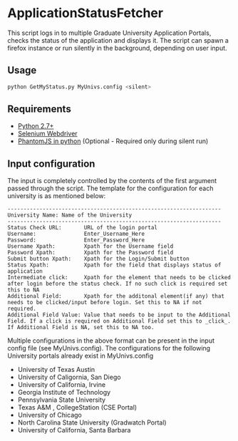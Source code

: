 # ApplicationStatusFetcher
This script logs in to multiple Graduate University Application Portals, checks the status of the application and displays it. The script can spawn a firefox instance or run silently in the background, depending on user input.

Usage  
--------  

```bash
python GetMyStatus.py MyUnivs.config <silent>
```
Requirements    
--------
 * [Python 2.7+](https://www.python.org/downloads/)
 * [Selenium Webdriver](http://selenium-python.readthedocs.org/installation.html)
 * [PhantomJS in python](http://stackoverflow.com/questions/13287490/is-there-a-way-to-use-phantomjs-in-python) (Optional - Required only during silent run)

Input configuration   
--------
 
The input is completely controlled by the contents of the first argument passed through the script. The template for the configuration for each university is as mentioned below:  

```
-------------------------------------------------------------------
University Name: Name of the University 
-------------------------------------------------------------------
Status Check URL: 		URL of the login portal  
Username: 				Enter_Username_Here  
Password: 				Enter_Password_Here  
Username Xpath: 		Xpath for the Username field  
Password Xpath: 		Xpath for the Password field  
Submit button Xpath:	Xpath for the Login/Submit button  
Status Xpath:			Xpath for the field that displays status of application   
Intermediate click: 	Xpath for the element that needs to be clicked after login before the status check. If no such click is required set this to NA  
Additional Field: 		Xpath for the additonal element(if any) that needs to be clicked/input before login. Set this to NA if not required. 
Additional Field Value: Value that needs to be input to the Additional Field. If a click is required on Additional Field set this to _click_. If Additional Field is NA, set this to NA too. 
```
 
Multiple configurations in the above format can be present in the input config file (see MyUnivs.config). 
The configurations for the following University portals already exist in MyUnivs.config
* University of Texas Austin
* University of Caligornia, San Diego
* University of California, Irvine
* Georgia Institute of Technology
* Pennsylvania State University
* Texas A&M , CollegeStation (CSE Portal)
* University of Chicago
* North Carolina State University (Gradwatch Portal)
* University of California, Santa Barbara


